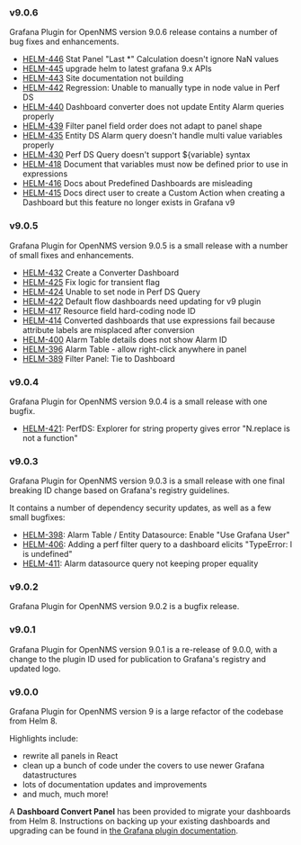 ### v9.0.6

Grafana Plugin for OpenNMS version 9.0.6 release contains a number of bug fixes and enhancements.

* [HELM-446](https://opennms.atlassian.net/browse/HELM-446) Stat Panel "Last \*" Calculation doesn't ignore NaN values
* [HELM-445](https://opennms.atlassian.net/browse/HELM-445) upgrade helm to latest grafana 9.x APIs
* [HELM-443](https://opennms.atlassian.net/browse/HELM-443) Site documentation not building
* [HELM-442](https://opennms.atlassian.net/browse/HELM-442) Regression: Unable to manually type in node value in Perf DS
* [HELM-440](https://opennms.atlassian.net/browse/HELM-440) Dashboard converter does not update Entity Alarm queries properly
* [HELM-439](https://opennms.atlassian.net/browse/HELM-439) Filter panel field order does not adapt to panel shape
* [HELM-435](https://opennms.atlassian.net/browse/HELM-435) Entity DS Alarm query doesn't handle multi value variables properly
* [HELM-430](https://opennms.atlassian.net/browse/HELM-430) Perf DS Query doesn't support $\{variable\} syntax
* [HELM-418](https://opennms.atlassian.net/browse/HELM-418) Document that variables must now be defined prior to use in expressions
* [HELM-416](https://opennms.atlassian.net/browse/HELM-416) Docs about Predefined Dashboards are misleading
* [HELM-415](https://opennms.atlassian.net/browse/HELM-415) Docs direct user to create a Custom Action when creating a Dashboard but this feature no longer exists in Grafana v9

### v9.0.5

Grafana Plugin for OpenNMS version 9.0.5 is a small release with a number of small fixes and enhancements.

* [HELM-432](https://opennms.atlassian.net/browse/HELM-432) Create a Converter Dashboard
* [HELM-425](https://opennms.atlassian.net/browse/HELM-425) Fix logic for transient flag
* [HELM-424](https://opennms.atlassian.net/browse/HELM-424) Unable to set node in Perf DS Query
* [HELM-422](https://opennms.atlassian.net/browse/HELM-422) Default flow dashboards need updating for v9 plugin
* [HELM-417](https://opennms.atlassian.net/browse/HELM-417) Resource field hard-coding node ID
* [HELM-414](https://opennms.atlassian.net/browse/HELM-414) Converted dashboards that use expressions fail because attribute labels are misplaced after conversion
* [HELM-400](https://opennms.atlassian.net/browse/HELM-400) Alarm Table details does not show Alarm ID
* [HELM-396](https://opennms.atlassian.net/browse/HELM-396) Alarm Table - allow right-click anywhere in panel
* [HELM-389](https://opennms.atlassian.net/browse/HELM-389) Filter Panel: Tie to Dashboard

### v9.0.4

Grafana Plugin for OpenNMS version 9.0.4 is a small release with one bugfix.

* [HELM-421](https://opennms.atlassian.net/browse/HELM-421): PerfDS: Explorer for string property gives error "N.replace is not a function"

### v9.0.3

Grafana Plugin for OpenNMS version 9.0.3 is a small release with one final breaking ID change based on Grafana's registry guidelines.

It contains a number of dependency security updates, as well as a few small bugfixes:

* [HELM-398](https://opennms.atlassian.net/browse/HELM-398): Alarm Table / Entity Datasource: Enable "Use Grafana User"
* [HELM-406](https://opennms.atlassian.net/browse/HELM-406): Adding a perf filter query to a dashboard elicits "TypeError: l is undefined"
* [HELM-411](https://opennms.atlassian.net/browse/HELM-411): Alarm datasource query not keeping proper equality

### v9.0.2

Grafana Plugin for OpenNMS version 9.0.2 is a bugfix release.

### v9.0.1

Grafana Plugin for OpenNMS version 9.0.1 is a re-release of 9.0.0, with a change to the plugin ID used for publication to Grafana's registry and updated logo.

### v9.0.0

Grafana Plugin for OpenNMS version 9 is a large refactor of the codebase from Helm 8.

Highlights include:
* rewrite all panels in React
* clean up a bunch of code under the covers to use newer Grafana datastructures
* lots of documentation updates and improvements
* and much, much more!

A **Dashboard Convert Panel** has been provided to migrate your dashboards from Helm 8.
Instructions on backing up your existing dashboards and upgrading can be found in [the Grafana plugin documentation](https://docs.opennms.com/grafana-plugin/latest/installation/upgrading.html).
